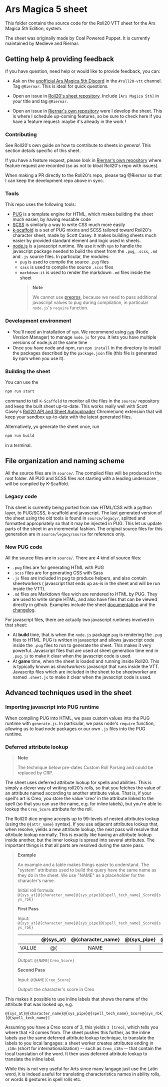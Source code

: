 # Ars Magica 5 sheet

This folder contains the source code for the Roll20 VTT sheet for the
Ars Magica 5th Edition, system.

The sheet was originally made by Coal Powered Puppet. It is currently maintained
by Medieve and Riernar.

## Getting help & providing feedback

If you have question, need help or would like to provide feedback, you can:

- Ask on the [unofficial Ars Magica 5th Discord](https://discord.gg/9M9fhwr6T9)
  in the `#roll20-vtt` channel. Tag `@Riernar`. This is ideal for quick questions.

- Open an issue in [Roll20's sheet repository](https://github.com/Roll20/roll20-character-sheets/issues).
  Include `[Ars Magica 5th]` in your title and tag `@Riernar`.

- Open an issue in [Riernar's own repository](https://github.com/Riernar/arm5-sheet)
  were I develop the sheet. This is where I schedule up-coming features, so be sure
  to check here if you have a feature request: maybe it's already in the work !

### Contributing

See Roll20's own guide on how to contribute to sheets _in general_. This section details
specific of this sheet.

If you have a feature request, please look in [Riernar's own repository](https://github.com/Riernar/arm5-sheet)
where feature request are recorded (so as not to bloat Roll20's repo with
issues).

When making a PR directly to the Roll20's repo, please tag @Riernar so that I can keep
the development repo above in sync.

### Tools

This repo uses the following tools:

- [PUG](https://pugjs.org/api/getting-started.html) is a template engine for HTML, which
  makes building the sheet much easier, by having reusable code
- [SCSS](https://sass-lang.com/documentation/syntax) is similarly a way to write CSS much
  more easily
- [k-scaffold](https://kurohyou-studios.github.io/k-scaffold/) is a set of
  PUG mixins and SCSS tailored toward Roll20's character sheet, made by Scott Casey. It makes
  building sheets much easier by provided standard element and logic used in sheets.
- [node.js](https://nodejs.org/en/) is a javascript runtime. We use it with `npm` to handle the
  javascript package needed to build the sheet from the `.pug`, `.scss`, `.md` and `.js` source files.
  In particular, the modules:
  - `pug` is used to compile the source `.pug` files
  - `sass` is used to compile the source `.scss` files
  - `markdown-it` is used to render the markdown `.md` files inside the sheet
    > **Note**
    >
    > We cannot use [prepros](https://prepros.io/), because we need to pass additional javascript values to
    > pug during compilation, in particular `node.js`'s `require` function.

### Development environment

- You'll need an installation of `npm`. We recommend using [`nvm`](https://github.com/nvm-sh/nvm)
  (Node _Version_ Manager) to manage `node.js` for you. It lets you have multiple versions of
  node.js at the same time
- Once you have node and npm, run `npm install` in the directory to install the packages
  described by the `package.json` file (this file is generated by npm when you use it).

### Building the sheet

You can use the

```bash
npm run start
```

command to tell `K-Scaffold` to monitor all the files in the `source/` repository and keep
the built sheet up-to-date. This works really well with Scott Casey's
[Roll20 API and Sheet Autouploader](https://chrome.google.com/webstore/detail/roll20-api-and-sheet-auto/hboggmcfmaakkifgifjbccnpfmnegick)
Chrome(ium) extension that will keep your sandbox up-to-date with the latest generated files.

Alternatively, yo generate the sheet once, run

```bash
npm run build
```

in a terminal.

## File organization and naming scheme

All the source files are in `source/`. The compiled files will be produced in the root folder.
All PUG and SCSS files _not_ starting with a leading underscore `_` will be compiled by K-Scaffold.

### Legacy code

This sheet is currently being ported from raw HTML/CSS with a python layer, to PUG/SCSS, k-scaffold
and javascript.
The last generated version of the sheet using the old tools is found in `source/legacy/`, splitted
and formatted appropriately so that it may be injected in PUG. This let us update parts of the sheet
in an incremental fashion.
The original source files for this generation are in `source/legacy/source` for reference only.

### New PUG code

All the source files are in `source/`. There are 4 kind of source files:

- `.pug` files are for generating HTML with PUG
- `.scss` files are for generating CSS with Sass
- `.js` files are included in pug to produce helpers, and also contain sheetworkers (
  javascript that ends up as-is in the sheet and will be run inside the VTT).
- `.md` files are Markdown files wich are rendered to HTML by PUG. They are used to write
  simple HTML, and also have files that can be viewed directly in github. Examples include
  the sheet [documentation](documention.md) and the [changelog](changelog.md).

For javascript files, there are actually two javascript runtimes involved in that sheet:

- At **build** time, that is when the `node.js` package `pug` is rendering the `.pug` files to
  HTML. PUG is written in javascript and allows javascript code inside the `.pug` files to
  run to generate the sheet. This makes it very powerful.
  Javascript files that are used at sheet generation time end in `.pug.js` to make it clear
  when the javascript code is used.
- At **game** time, when the sheet is loaded and running inside Roll20. This is typically known
  as _sheetworkers_: javascript that runs inside the VTT.
  Javascritp files which are included in the sheet to be sheetworker are named `.sheet.js`
  to make it clear when the javascript code is used.

## Advanced techniques used in the sheet

### Importing javascript into PUG runtime

When compiling PUG into HTML, we pass custom values into the PUG runtime with `generate.js`.
In particular, we pass node's `require` function, allowing us to load node packages or
our own `.js` files into the PUG runtime.

### Deferred attribute lookup

> **Note**
>
> The technique below pre-dates Custom Roll Parsing and could be replaced by CRP.

The sheet uses deferred attribute lookup for spells and abilities. This is simply a clever
way of writing roll20's rolls, so that you fetches the value of an attribute named according
to another attribute value. That is, if your spell's art is Creo, you store the value 'creo'
in the attribute linked to the spell (so that you can use the name, e.g. for inline labels),
but you're able to lookup the `Creo_Score` attribute for the roll.

The Roll20 dice engine accepts up to 99-levels of nested attributes lookup (using the
`@{attr_name}` syntax). If you use adjacent attributes lookup that, when resolve, yields a
new attribute lookup, the next pass will resolve that attribute lookup normally. This is exactly
like having an attribute lookup inside another, but the inner lookup is spread into several
attributes. The important things is that all parts are resolved during the same pass.

> **Example**
>
> An example and a table makes things easier to understand. The "system" attributes used
> to build the query have the same name as they do in the sheet. We use "NAME" as a placeholder
> for the character's name.
>
> Initial roll formula: `@{sys_at}@{character_name}@{sys_pipe}@{spell_tech_name}_Score@{sys_rbk}`
>
> **First Pass**
>
> Input: `@{sys_at}@{character_name}@{sys_pipe}@{spell_tech_name}_Score@{sys_rbk}`
>
> |       | @{sys_at} | @{character_name} | @{sys_pipe} | @{spell_tech_name} | \_Score | @{sys_rbk} |
> | :---: | :-------: | :---------------: | :---------: | :----------------: | :-----: | :--------: |
> | VALUE |    @{     |       NAME        |     \|      |        Creo        | \_Score |     }      |
>
> Output: `@{NAME|Creo_Score}`
>
> **Second Pass**
>
> Input: `@{NAME|Creo_Score}`
>
> Output: the character's score in Creo

This makes it possible to use inline labels that shows the name of the attribute that was looked up, e.g.

```
@{sys_at}@{character_name}@{sys_pipe}@{spell_tech_name}_Score@{sys_rbk} [@{spell_tech_name}]
```

Assuming you have a Creo score of 3, this yields `3 [Creo]`, which tells you where that +3
comes from. The sheet pushes this further, as the inline labels use the same deferred attribute
lookup technique, to translate the labels to you local langages: a sheet worker creates
attributes ending in `_i18n` (short for internationalization) -- such as `Creo_i18n` --
that contain the local translation of the word. It then uses deferred attribute lookup to
translate the inline label.

While this is not very useful for Arts since many langage just use the Latin word, it is
indeed useful for translating characteristics names in ability rolls, or words & gestures
in spell rolls etc.
